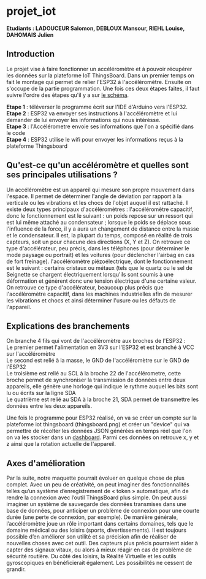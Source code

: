 # projet_iot

__Etudiants : LADOUCEUR Salomon, DEBLOUX Mansour, RIEHL Louise, DAHOMAIS Julien__  

## Introduction

Le projet vise à faire fonctionner un accéléromètre et à pouvoir récupérer les données sur la plateforme IoT ThingsBoard. Dans un premier temps on fait le montage qui permet de relier l'ESP32 à l'accéléromètre. Ensuite on s'occupe de la partie programmation. Une fois ces deux étapes faites, il faut suivre l'ordre des étapes qu'il y a sur [le schéma](https://raw.githubusercontent.com/dhsjulien/projet_iot/main/Images/image.webp).  

__Etape 1__ : téléverser le programme écrit sur l'IDE d'Arduino vers l'ESP32.  
__Etape 2__ : ESP32 va envoyer ses instructions à l'accéléromètre et lui demander de lui envoyer les informations qui nous intérèsse.  
__Etape 3__ : l'Accélérometre envoie ses informations que l'on a spécifié dans le code  
__Etape 4__ : ESP32 utilise le wifi pour envoyer les informations reçus à la plateforme Thingsboard    

## Qu'est-ce qu'un accéléromètre et quelles sont ses principales utilisations ?

Un accéléromètre est un appareil qui mesure son propre mouvement dans l'espace. Il permet de déterminer l'angle de déviation par rapport à la verticale ou les vibrations et les chocs de l'objet auquel il est rattaché. Il existe deux types principaux d'accéléromètres :
l'accéléromètre capacitif, donc le fonctionnement est le suivant : un poids repose sur un ressort qui est lui même attaché au condensateur ; lorsque le poids se déplace sous l'influence de la force, il y a aura un changement de distance entre la masse et le condensateur.  Il est, la plupart du temps, composé en réalité de trois capteurs, soit un pour chacune des directions (X, Y et Z). On retrouve ce type d'accélérateur, peu précis, dans les téléphones (pour déterminer le mode paysage ou portrait) et les voitures (pour déclencher l'airbag en cas de fort freinage).
l'accéléromètre piézoélectrique, dont le fonctionnement est le suivant : certains cristaux ou métaux (tels que le quartz ou le sel de Seignette se chargent électriquement lorsqu'ils sont soumis à une déformation et génèrent donc une tension électrique d'une certaine valeur. On retrouve ce type d'accélérateur, beaucoup plus précis que l'accéléromètre capacitif, dans les machines industrielles afin de mesurer les vibrations et chocs et ainsi déterminer l'usure ou les défauts de l'appareil.

## Explications des branchements
  
On branche 4 fils qui vont de l'accéléromètre aux broches de l'ESP32 :  
Le premier permet l'alimentation en 3V3 sur l'ESP32 et est branché à VCC sur l'accéléromètre   
Le second est relié à la masse, le GND de l'accéléromètre sur le GND de l'ESP32    
Le troisième est relié au SCL à la broche 22 de l'accélérometre, cette broche permet de synchroniser la transmission de données entre deux appareils, elle génère une horloge qui indique le rythme auquel les bits sont lu ou écrits sur la ligne SDA  
Le quatrième est relié au SDA à la broche 21, SDA permet de transmettre les données entre les deux appareils.  

Une fois le programme pour ESP32 réalisé, on va se créer un compte sur la plateforme iot thingsboard (thingsboard.png) et créer un "device" qui va permettre de récolter les données JSON générées en temps réel que l'on on va les stocker dans un [dashboard](Images/dashboard.png). Parmi ces données on retrouve x, y et z ainsi que la rotation actuelle de l'appareil.

## Axes d'amélioration

Par la suite, notre maquette pourrait évoluer en quelque chose de plus complet. Avec un peu de créativité, on peut imaginer des fonctionnalités telles qu’un système d’enregistrement de « token » automatique, afin de rendre la connexion avec l’outil ThingsBoard plus simple. On peut aussi imaginer un système de sauvegarde des données transmises dans une base de données, pour anticiper un problème de connexion pour une courte durée (une perte de connexion, par exemple).
De manière générale, l’accéléromètre joue un rôle important dans certains domaines, tels que le domaine médical ou des loisirs (sports, divertissements).  Il est toujours possible d’en améliorer son utilité et sa précision afin de réaliser de nouvelles choses avec cet outil. Des capteurs plus précis pourraient aider à capter des signaux vitaux, ou alors à mieux réagir en cas de problème de sécurité routière. Du côté des loisirs, la Réalité Virtuelle et les outils gyroscopiques en bénéficierait également. Les possibilités ne cessent de grandir.
